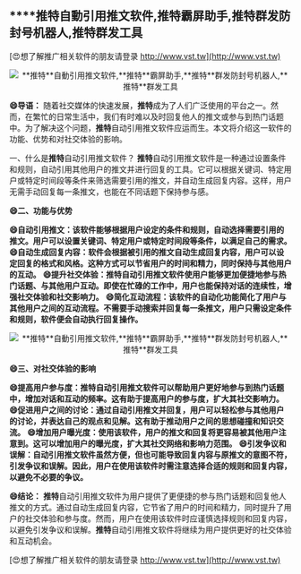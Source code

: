## ****推特**自動引用推文软件,**推特**霸屏助手,**推特**群发防封号机器人,**推特**群发工具**

[😍想了解推广相关软件的朋友请登录 http://www.vst.tw](http://www.vst.tw)

 <center><img src="https://vst.tw/MP4/tuiguang/png/5.png" alt="**推特**自動引用推文软件,**推特**霸屏助手,**推特**群发防封号机器人,**推特**群发工具"></center>

**😄导语：**
随着社交媒体的快速发展，**推特**成为了人们广泛使用的平台之一。然而，在繁忙的日常生活中，我们有时难以及时回复他人的推文或参与到热门话题中。为了解决这个问题，**推特**自动引用推文软件应运而生。本文将介绍这一软件的功能、优势和对社交体验的影响。

一、什么是**推特**自动引用推文软件？
**推特**自动引用推文软件是一种通过设置条件和规则，自动引用其他用户的推文并进行回复的工具。它可以根据关键词、特定用户或特定时间段等条件来筛选需要引用的推文，并自动生成回复内容。这样，用户无需手动回复每一条推文，也能在不同话题下保持参与感。

**😄二、功能与优势**

**😄自动引用推文：该软件能够根据用户设定的条件和规则，自动选择需要引用的推文。用户可以设置关键词、特定用户或特定时间段等条件，以满足自己的需求。**
**😄自动生成回复内容：软件会根据被引用的推文自动生成回复内容，用户可以设定回复的格式和风格。这种方式可以节省用户的时间和精力，同时保持与其他用户的互动。**
**😄提升社交体验：**推特**自动引用推文软件使用户能够更加便捷地参与热门话题、与其他用户互动。即使在忙碌的工作中，用户也能保持对话的连续性，增强社交体验和社交影响力。**
**😄简化互动流程：该软件的自动化功能简化了用户与其他用户之间的互动流程。不需要手动搜索并回复每一条推文，用户只需设定条件和规则，软件便会自动执行回复操作。**

 <center><img src="https://vst.tw/MP4/tuiguang/png/7.png" alt="**推特**自動引用推文软件,**推特**霸屏助手,**推特**群发防封号机器人,**推特**群发工具"></center>

**😄三、对社交体验的影响**

**😄提高用户参与度：**推特**自动引用推文软件可以帮助用户更好地参与到热门话题中，增加对话和互动的频率。这有助于提高用户的参与度，扩大其社交影响力。**
**😄促进用户之间的讨论：通过自动引用推文并回复，用户可以轻松参与其他用户的讨论，并表达自己的观点和见解。这有助于推动用户之间的思想碰撞和知识交流。**
**😄增加用户曝光度：使用该软件，用户的推文和回复将更容易被其他用户注意到。这可以增加用户的曝光度，扩大其社交网络和影响力范围。**
**😄引发争议和误解：自动引用推文软件虽然方便，但也可能导致回复内容与原推文的意图不符，引发争议和误解。因此，用户在使用该软件时需注意选择合适的规则和回复内容，以避免不必要的争议。**

**😄结论：**
**推特**自动引用推文软件为用户提供了更便捷的参与热门话题和回复他人推文的方式。通过自动生成回复内容，它节省了用户的时间和精力，同时提升了用户的社交体验和参与度。然而，用户在使用该软件时应谨慎选择规则和回复内容，以避免引发争议和误解。**推特**自动引用推文软件将继续为用户提供更好的社交体验和互动机会。

[😍想了解推广相关软件的朋友请登录 http://www.vst.tw](http://www.vst.tw)



